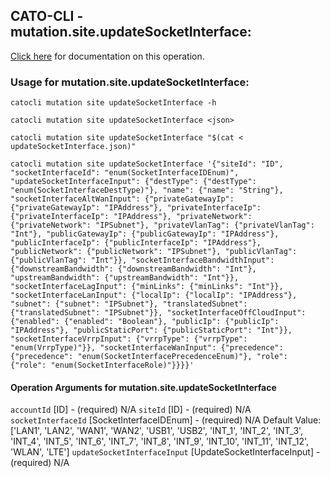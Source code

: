 
## CATO-CLI - mutation.site.updateSocketInterface:
[Click here](https://api.catonetworks.com/documentation/#mutation-updateSocketInterface) for documentation on this operation.

### Usage for mutation.site.updateSocketInterface:

`catocli mutation site updateSocketInterface -h`

`catocli mutation site updateSocketInterface <json>`

`catocli mutation site updateSocketInterface "$(cat < updateSocketInterface.json)"`

`catocli mutation site updateSocketInterface '{"siteId": "ID", "socketInterfaceId": "enum(SocketInterfaceIDEnum)", "updateSocketInterfaceInput": {"destType": {"destType": "enum(SocketInterfaceDestType)"}, "name": {"name": "String"}, "socketInterfaceAltWanInput": {"privateGatewayIp": {"privateGatewayIp": "IPAddress"}, "privateInterfaceIp": {"privateInterfaceIp": "IPAddress"}, "privateNetwork": {"privateNetwork": "IPSubnet"}, "privateVlanTag": {"privateVlanTag": "Int"}, "publicGatewayIp": {"publicGatewayIp": "IPAddress"}, "publicInterfaceIp": {"publicInterfaceIp": "IPAddress"}, "publicNetwork": {"publicNetwork": "IPSubnet"}, "publicVlanTag": {"publicVlanTag": "Int"}}, "socketInterfaceBandwidthInput": {"downstreamBandwidth": {"downstreamBandwidth": "Int"}, "upstreamBandwidth": {"upstreamBandwidth": "Int"}}, "socketInterfaceLagInput": {"minLinks": {"minLinks": "Int"}}, "socketInterfaceLanInput": {"localIp": {"localIp": "IPAddress"}, "subnet": {"subnet": "IPSubnet"}, "translatedSubnet": {"translatedSubnet": "IPSubnet"}}, "socketInterfaceOffCloudInput": {"enabled": {"enabled": "Boolean"}, "publicIp": {"publicIp": "IPAddress"}, "publicStaticPort": {"publicStaticPort": "Int"}}, "socketInterfaceVrrpInput": {"vrrpType": {"vrrpType": "enum(VrrpType)"}}, "socketInterfaceWanInput": {"precedence": {"precedence": "enum(SocketInterfacePrecedenceEnum)"}, "role": {"role": "enum(SocketInterfaceRole)"}}}}'`

#### Operation Arguments for mutation.site.updateSocketInterface ####
`accountId` [ID] - (required) N/A 
`siteId` [ID] - (required) N/A 
`socketInterfaceId` [SocketInterfaceIDEnum] - (required) N/A Default Value: ['LAN1', 'LAN2', 'WAN1', 'WAN2', 'USB1', 'USB2', 'INT_1', 'INT_2', 'INT_3', 'INT_4', 'INT_5', 'INT_6', 'INT_7', 'INT_8', 'INT_9', 'INT_10', 'INT_11', 'INT_12', 'WLAN', 'LTE']
`updateSocketInterfaceInput` [UpdateSocketInterfaceInput] - (required) N/A 
